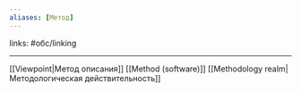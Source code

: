 ```yaml
---
aliases: [Метод]
---
```

links: #обс/linking 

---

[[Viewpoint|Метод описания]]
[[Method (software)]]
[[Methodology realm|Методологическая действительность]]